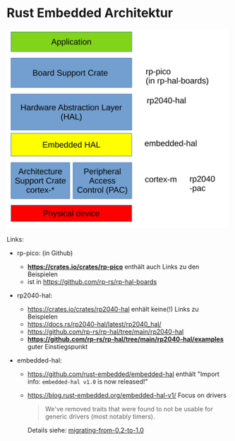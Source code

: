 # Rust Embedded Architektur

![Rust Embedded Architecture Pico](./rust-embedded-architecture-pico.svg "Rust Embedded Architecture Pico")



Links:

* rp-pico: (in Github)
  * **<https://crates.io/crates/rp-pico>** enthält auch Links zu den Beispielen
  * ist in <https://github.com/rp-rs/rp-hal-boards>
  
* rp2040-hal:
  * <https://crates.io/crates/rp2040-hal> enhält keine(!) Links zu Beispielen
  * <https://docs.rs/rp2040-hal/latest/rp2040_hal/>
  * <https://github.com/rp-rs/rp-hal/tree/main/rp2040-hal>  
  * **<https://github.com/rp-rs/rp-hal/tree/main/rp2040-hal/examples>** guter Einstiegspunkt

* embedded-hal:
  * <https://github.com/rust-embedded/embedded-hal> enthält "Import info: `embedded-hal v1.0` is now released!"
  * <https://blog.rust-embedded.org/embedded-hal-v1/> Focus on drivers
    > We've removed traits that were found to not be usable for generic drivers (most notably timers).

    Details siehe: [migrating-from-0.2-to-1.0](https://github.com/rust-embedded/embedded-hal/blob/master/docs/migrating-from-0.2-to-1.0.md)
